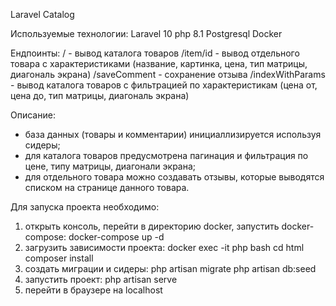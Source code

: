 Laravel Catalog 

Используемые технологии:
Laravel 10
php 8.1
Postgresql
Docker

Ендпоинты:
/     		        - вывод каталога товаров
/item/id          - вывод отдельного товара с характеристиками (название, картинка, цена, тип матрицы, диагональ экрана)
/saveComment      - сохранение отзыва
/indexWithParams  - вывод каталога товаров с фильтрацией по характеристикам (цена от, цена до, тип матрицы, диагональ экрана)

Описание:
- база данных (товары и комментарии) инициаллизируется используя сидеры;
- для каталога товаров предусмотрена пагинация и фильтрация по цене, типу матрицы, диагонали экрана;
- для отдельного товара можно создавать отзывы, которые выводятся списком на странице данного товара.

Для запуска проекта необходимо:
1. открыть консоль, перейти в директорию docker, запустить docker-compose:
	docker-compose up -d
2. загрузить зависимости проекта:
	docker exec -it php bash
	cd html
	composer install
3. создать миграции и сидеры:
	php artisan migrate
	php artisan db:seed
4. запустить проект: 
	php artisan serve
5. перейти в браузере на localhost

